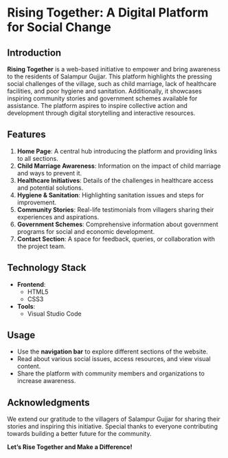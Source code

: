 # Rising Together: A Digital Platform for Social Change  

## Introduction  
**Rising Together** is a web-based initiative to empower and bring awareness to the residents of Salampur Gujjar. This platform highlights the pressing social challenges of the village, such as child marriage, lack of healthcare facilities, and poor hygiene and sanitation. Additionally, it showcases inspiring community stories and government schemes available for assistance. The platform aspires to inspire collective action and development through digital storytelling and interactive resources.

## Features  
1. **Home Page**: A central hub introducing the platform and providing links to all sections.  
2. **Child Marriage Awareness**: Information on the impact of child marriage and ways to prevent it.  
3. **Healthcare Initiatives**: Details of the challenges in healthcare access and potential solutions.  
4. **Hygiene & Sanitation**: Highlighting sanitation issues and steps for improvement.  
5. **Community Stories**: Real-life testimonials from villagers sharing their experiences and aspirations.  
6. **Government Schemes**: Comprehensive information about government programs for social and economic development.  
7. **Contact Section**: A space for feedback, queries, or collaboration with the project team.  

## Technology Stack  
- **Frontend**:  
  - HTML5  
  - CSS3   
- **Tools**:  
  - Visual Studio Code   

## Usage  
- Use the **navigation bar** to explore different sections of the website.  
- Read about various social issues, access resources, and view visual content.  
- Share the platform with community members and organizations to increase awareness.  

## Acknowledgments  
We extend our gratitude to the villagers of Salampur Gujjar for sharing their stories and inspiring this initiative. Special thanks to everyone contributing towards building a better future for the community.  

**Let’s Rise Together and Make a Difference!**
